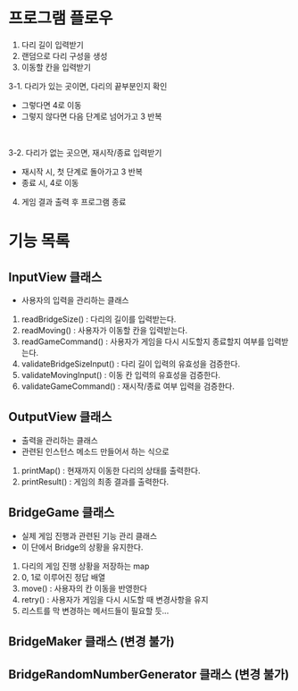 # 프로그램 플로우
1. 다리 길이 입력받기
2. 랜덤으로 다리 구성을 생성
3. 이동할 칸을 입력받기 <br>

 3-1. 다리가 있는 곳이면, 다리의 끝부분인지 확인
 - 그렇다면 4로 이동
 - 그렇지 않다면 다음 단계로 넘어가고 3 반복 
<br>

 3-2. 다리가 없는 곳으면, 재시작/종료 입력받기
 - 재시작 시, 첫 단계로 돌아가고 3 반복
 - 종료 시, 4로 이동
4. 게임 결과 출력 후 프로그램 종료

# 기능 목록

## InputView 클래스
 - 사용자의 입력을 관리하는 클래스

1. readBridgeSize() : 다리의 길이를 입력받는다.
2. readMoving() : 사용자가 이동할 칸을 입력받는다.
3. readGameCommand() : 사용자가 게임을 다시 시도할지 종료할지 여부를 입력받는다.
4. validateBridgeSizeInput() : 다리 길이 입력의 유효성을 검증한다.
5. validateMovingInput() : 이동 칸 입력의 유효성을 검증한다.
6. validateGameCommand() : 재시작/종료 여부 입력을 검증한다.

## OutputView 클래스
 - 출력을 관리하는 클래스
 - 관련된 인스턴스 메소드 만들어서 하는 식으로

1. printMap() : 현재까지 이동한 다리의 상태를 출력한다.
2. printResult() : 게임의 최종 결과를 출력한다.

## BridgeGame 클래스
 - 실제 게임 진행과 관련된 기능 관리 클래스
 - 이 단에서 Bridge의 상황을 유지한다.

1. 다리의 게임 진행 상황을 저장하는 map
2. 0, 1로 이루어진 정답 배열
3. move() : 사용자의 칸 이동을 반영한다
4. retry() : 사용자가 게임을 다시 시도할 때 변경사항을 유지
5. 리스트를 막 변경하는 메서드들이 필요할 듯...

## BridgeMaker 클래스 (변경 불가)

## BridgeRandomNumberGenerator 클래스 (변경 불가)